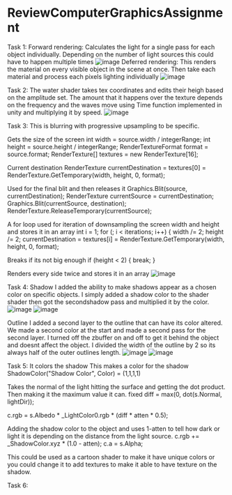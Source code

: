 # ReviewComputerGraphicsAssignment
 Task 1:
 Forward rendering: Calculates the light for a single pass for each object individually. Depending on the number of light sources this could have to happen multiple times
![image](https://user-images.githubusercontent.com/91763901/228612854-429ff5a8-5736-47bb-a6b6-0772a242e3a5.png)
Deferred rendering: This renders the material on every visible object in the scene at once. Then take each material and process each pixels lighting individually
![image](https://user-images.githubusercontent.com/91763901/228613270-6ad454a4-0c89-459d-a434-fa83bf1e72c5.png)

Task 2:
The water shader takes tex coordinates and edits their heigh based on the amplitude set. The amount that it happens over the texture depends on the frequency and the waves move using Time function implemented in unity and multiplying it by speed. 
![image](https://user-images.githubusercontent.com/91763901/228621502-d22f01cf-2445-4e8b-b2b4-538c3decfd8c.png)


Task 3:
This is blurring with progressive upsampling to be specific. 


Gets the size of the screen
int width = source.width / integerRange;
int height = source.height / integerRange;
RenderTextureFormat format = source.format;
RenderTexture[] textures = new RenderTexture[16];

Current destination
RenderTexture currentDestination = textures[0] = RenderTexture.GetTemporary(width, height, 0, format);

Used for the final blit and then releases it
Graphics.Blit(source, currentDestination);
RenderTexture currentSource = currentDestination;
Graphics.Blit(currentSource, destination);
RenderTexture.ReleaseTemporary(currentSource);

A for loop used for iteration of downsampling the screen width and height and stores it in an array
int i = 1;
for (; i < iterations; i++) {
width /= 2;
height /= 2;
currentDestination = textures[i] =
RenderTexture.GetTemporary(width, height, 0,
format);

Breaks if its not big enough
if (height < 2) {
break;
}

Renders every side twice and stores it in an array
![image](https://user-images.githubusercontent.com/91763901/228685262-4e644990-3ba5-4295-8499-f708532a0c73.png)


Task 4:
Shadow
I added the ability to make shadows appear as a chosen color on specific objects. 
I simply added a shadow color to the shader shader then got the secondshadow pass and multiplied it by the color. 
![image](https://user-images.githubusercontent.com/91763901/228713360-d2a374be-fa12-4b12-974d-c513f0ee11f4.png)
![image](https://user-images.githubusercontent.com/91763901/228713289-cb044b0d-1cde-447f-a9b7-eb6a1f859200.png)


Outline
I added a second layer to the outline that can have its color altered. 
We made a second color at the start and made a second pass for the second layer. I turned off the zbuffer on and off to get it behind the object and doesnt affect the object.
I divided the width of the outline by 2 so its always half of the outer outlines length. 
![image](https://user-images.githubusercontent.com/91763901/228713080-d4ea1cb0-ea6b-4bca-9c56-3d41526ac329.png)
![image](https://user-images.githubusercontent.com/91763901/228713231-3f2aafef-a475-47a9-9df5-cf6532242637.png)


Task 5:
It colors the shadow
This makes a color for the shadow
ShadowColor("Shadow Color", Color) = (1,1,1,1)

Takes the normal of the light hitting the surface and getting the dot product. Then making it the maximum value it can. 
fixed diff = max(0, dot(s.Normal, lightDir));


c.rgb = s.Albedo * _LightColor0.rgb * (diff * atten * 0.5);

Adding the shadow color to the object and uses 1-atten to tell how dark or light it is depending on the distance from the light source. 
c.rgb += _ShadowColor.xyz * (1.0 - atten);
c.a = s.Alpha;

This could be used as a cartoon shader to make it have unique colors or you could change it to add textures to make it able to have texture on the shadow. 

Task 6:

